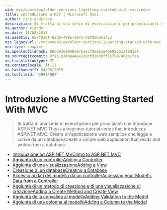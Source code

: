 ```yaml
---
uid: mvc/overview/older-versions-1/getting-started-with-mvc/index
title: Introduzione a MVC | Microsoft Docs
author: rick-anderson
description: Si tratta di una serie di esercitazioni per principianti che introduce ASP.NET MVC. Creare un'applicazione web semplice che legge e scrive da un database.
ms.author: riande
ms.date: 11/08/2011
ms.assetid: 057f01bf-0ad9-488a-ae75-c8f85b8e1f23
msc.legacyurl: /mvc/overview/older-versions-1/getting-started-with-mvc
msc.type: chapter
ms.openlocfilehash: 08be9368049e97baecf9ae81e496950b1349d18f
ms.sourcegitcommit: 0f1119340e4464720cfd16d0ff15764746ea1fea
ms.translationtype: MT
ms.contentlocale: it-IT
ms.lasthandoff: 04/09/2019
ms.locfileid: "59414907"
---
```

# <a name="getting-started-with-mvc"></a><span data-ttu-id="59c27-104">Introduzione a MVC</span><span class="sxs-lookup"><span data-stu-id="59c27-104">Getting Started With MVC</span></span>

> <span data-ttu-id="59c27-105">Si tratta di una serie di esercitazioni per principianti che introduce ASP.NET MVC.</span><span class="sxs-lookup"><span data-stu-id="59c27-105">This is a beginner tutorial series that introduces ASP.NET MVC.</span></span> <span data-ttu-id="59c27-106">Creare un'applicazione web semplice che legge e scrive da un database.</span><span class="sxs-lookup"><span data-stu-id="59c27-106">Create a simple web application that reads and writes from a database.</span></span>


- [<span data-ttu-id="59c27-107">Introduzione ad ASP.NET MVC</span><span class="sxs-lookup"><span data-stu-id="59c27-107">Intro to ASP.NET MVC</span></span>](getting-started-with-mvc-part1.md)
- [<span data-ttu-id="59c27-108">Aggiunta di un controller</span><span class="sxs-lookup"><span data-stu-id="59c27-108">Adding a Controller</span></span>](getting-started-with-mvc-part2.md)
- [<span data-ttu-id="59c27-109">Aggiunta di una visualizzazione</span><span class="sxs-lookup"><span data-stu-id="59c27-109">Adding a View</span></span>](getting-started-with-mvc-part3.md)
- [<span data-ttu-id="59c27-110">Creazione di un database</span><span class="sxs-lookup"><span data-stu-id="59c27-110">Creating a Database</span></span>](getting-started-with-mvc-part4.md)
- [<span data-ttu-id="59c27-111">Accesso ai dati del modello da un controller</span><span class="sxs-lookup"><span data-stu-id="59c27-111">Accessing your Model's Data from a Controller</span></span>](getting-started-with-mvc-part5.md)
- [<span data-ttu-id="59c27-112">Aggiunta di un metodo di creazione e di una visualizzazione di creazione</span><span class="sxs-lookup"><span data-stu-id="59c27-112">Adding a Create Method and Create View</span></span>](getting-started-with-mvc-part6.md)
- [<span data-ttu-id="59c27-113">Aggiunta della convalida al modello</span><span class="sxs-lookup"><span data-stu-id="59c27-113">Adding Validation to the Model</span></span>](getting-started-with-mvc-part7.md)
- [<span data-ttu-id="59c27-114">Aggiunta di una colonna al modello</span><span class="sxs-lookup"><span data-stu-id="59c27-114">Adding a Column to the Model</span></span>](getting-started-with-mvc-part8.md)
